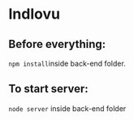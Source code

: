 # Indlovu

## Before everything:

`npm install`inside back-end folder.

## To start server:

`node server` inside back-end folder


